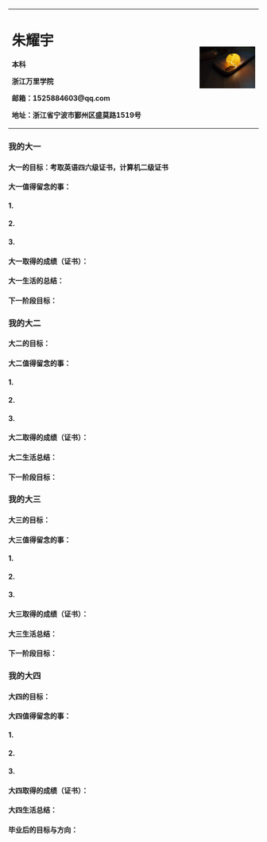 <table border="0">
  <tr>
    <td width="75%">
      <h1>朱耀宇</h1>
      <p><b>本科</b></p>
      <p><b>浙江万里学院</b></p>
      <p><b>邮箱：1525884603@qq.com</b></p>
      <p><b>地址：浙江省宁波市鄞州区盛莫路1519号</b></p>
     </td>
     <td width=25%>
       <img src="/picture.jpg" width  "100%">     
     </td>
    </tr>
  </table>


### 我的大一
#### 大一的目标：考取英语四六级证书，计算机二级证书
#### 大一值得留念的事：
#### 1.
#### 2.
#### 3.
#### 大一取得的成绩（证书）：
#### 大一生活的总结：
#### 下一阶段目标：


### 我的大二
#### 大二的目标：
#### 大二值得留念的事：
#### 1.
#### 2.
#### 3.
#### 大二取得的成绩（证书）：
#### 大二生活总结：
#### 下一阶段目标：


### 我的大三
#### 大三的目标：
#### 大三值得留念的事：
#### 1.
#### 2.
#### 3.
#### 大三取得的成绩（证书）：
#### 大三生活总结：
#### 下一阶段目标：


### 我的大四
#### 大四的目标：
#### 大四值得留念的事：
#### 1.
#### 2.
#### 3.
#### 大四取得的成绩（证书）：
#### 大四生活总结：
#### 毕业后的目标与方向：
